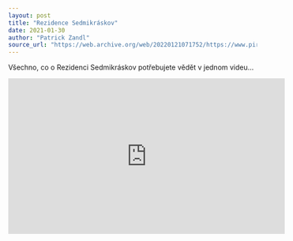 ```yaml
---
layout: post
title: "Rezidence Sedmikráskov"
date: 2021-01-30
author: "Patrick Zandl"
source_url: "https://web.archive.org/web/20220121071752/https://www.piratibrandys.cz/clanek/2021-01-30-rezidence-sedmikraskov"
---
```

Všechno, co o Rezidenci Sedmikráskov potřebujete vědět v jednom videu…

<iframe width="560" height="315" src="https://www.youtube.com/embed/_Om_wRKygUo?si=Q9Quz3yhhS573mMv" title="YouTube video player" frameborder="0" allow="accelerometer; autoplay; clipboard-write; encrypted-media; gyroscope; picture-in-picture; web-share" referrerpolicy="strict-origin-when-cross-origin" allowfullscreen></iframe>
